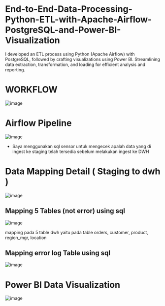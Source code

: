 # End-to-End-Data-Processing-Python-ETL-with-Apache-Airflow-PostgreSQL-and-Power-BI-Visualization
I developed an ETL process using Python (Apache Airflow) with PostgreSQL, followed by crafting visualizations using Power BI. Streamlining data extraction, transformation, and loading for efficient analysis and reporting.


# WORKFLOW
![image](https://github.com/khairul190/End-to-End-Data-Processing-Python-ETL-with-Apache-Airflow-PostgreSQL-and-Power-BI-Visualization/assets/57305430/bfe56a94-bce2-443e-b5ab-cadefb9db5a8)









# Airflow Pipeline
![image](https://github.com/khairul190/End-to-End-Data-Processing-Python-ETL-with-Apache-Airflow-PostgreSQL-and-Power-BI-Visualization/assets/57305430/d8ac4da7-3acd-4cc3-a151-ff55ebb5285b)

- Saya menggunakan sql sensor untuk mengecek apalah data yang di ingest ke staging telah tersedia sebelum melakukan ingest ke DWH


# Data Mapping Detail ( Staging to dwh )
![image](https://github.com/khairul190/End-to-End-Data-Processing-Python-ETL-with-Apache-Airflow-PostgreSQL-and-Power-BI-Visualization/assets/57305430/18b8333b-e610-4798-b950-dd497afee0fe)
## Mapping 5 Tables (not error) using sql
![image](https://github.com/khairul190/End-to-End-Data-Processing-Python-ETL-with-Apache-Airflow-PostgreSQL-and-Power-BI-Visualization/assets/57305430/872ccc7c-11e0-45b2-a1a9-af82d1f35077)

mapping pada 5 table dwh yaitu pada table orders, customer, product, region_mgr, location

## Mapping error log Table using sql
![image](https://github.com/khairul190/End-to-End-Data-Processing-Python-ETL-with-Apache-Airflow-PostgreSQL-and-Power-BI-Visualization/assets/57305430/77b5a49b-412b-4729-a37c-112a350ca7a9)



# Power BI Data Visualization
![image](https://github.com/khairul190/End-to-End-Data-Processing-Python-ETL-with-Apache-Airflow-PostgreSQL-and-Power-BI-Visualization/assets/57305430/402398c7-b326-4295-bd27-6025dc418577)
